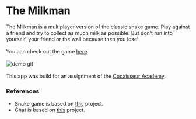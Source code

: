 # The Milkman

The Milkman is a multiplayer version of the classic snake game. Play against a friend and try to collect as much milk as possible. But don’t run into yourself, your friend or the wall because then you lose! 
<br />
<br />
You can check out the game [here](https://themilkmangame.netlify.app/).
<br />
<br />
![demo gif](https://github.com/Richie2810/the-milkman-client/blob/master/images/demo.gif?raw=true)
<br />
<br />
This app was build for an assignment of the [Codaisseur Academy](https://codaisseur.com/courses/academy/).

### References
- Snake game is based on [this](https://github.com/HungryTurtleCode/multiplayerSnake) project.
- Chat is based on [this](https://github.com/bradtraversy/chatcord) project.

